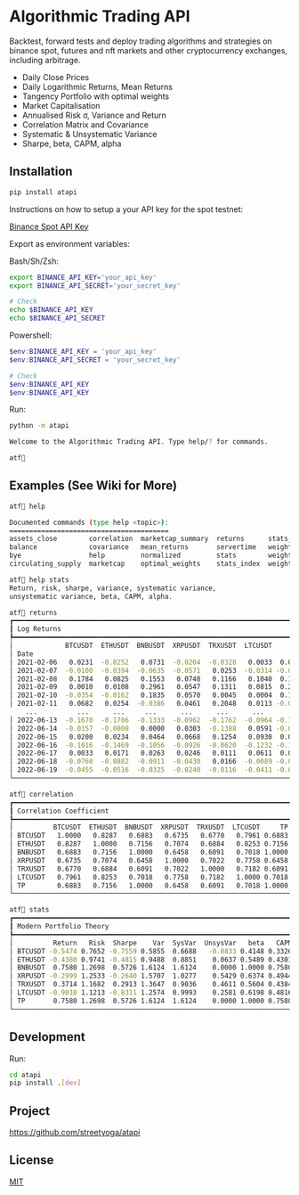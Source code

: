 # Algorithmic Trading API

Backtest, forward tests and deploy trading algorithms and strategies on binance spot, futures and nft markets and other cryptocurrency exchanges, including arbitrage.

- Daily Close Prices
- Daily Logarithmic Returns, Mean Returns
- Tangency Portfolio with optimal weights
- Market Capitalisation
- Annualised Risk σ, Variance and Return
- Correlation Matrix and Covariance
- Systematic & Unsystematic Variance
- Sharpe, beta, CAPM, alpha

## Installation 
```sh
pip install atapi 
```
Instructions on how to setup a your API key for the spot testnet:

[Binance Spot API Key](https://dev.binance.vision/t/9)

Export as environment variables:

Bash/Sh/Zsh:    
```sh                           
export BINANCE_API_KEY='your_api_key'           
export BINANCE_API_SECRET='your_secret_key'      

# Check
echo $BINANCE_API_KEY
echo $BINANCE_API_SECRET
```
Powershell:   
```powershell                                 
$env:BINANCE_API_KEY = 'your_api_key'          
$env:BINANCE_API_SECRET = 'your_secret_key'    

# Check
$env:BINANCE_API_KEY
$env:BINANCE_API_KEY
```
Run:
```sh
python -m atapi
```
```sh
Welcome to the Algorithmic Trading API. Type help/? for commands.

atf🖖
```

## Examples (See Wiki for More)
```sh
atf🖖 help

Documented commands (type help <topic>):
========================================
assets_close        correlation  marketcap_summary  returns      stats_mcap
balance             covariance   mean_returns       servertime   weights_cwi
bye                 help         normalized         stats        weights_ewi
circulating_supply  marketcap    optimal_weights    stats_index  weights_pwi
```
```sh
atf🖖 help stats
Return, risk, sharpe, variance, systematic variance,
unsystematic variance, beta, CAPM, alpha.
```
```sh
atf🖖 returns
┏━━━━━━━━━━━━━━━━━━━━━━━━━━━━━━━━━━━━━━━━━━━━━━━━━━━━━━━━━━━━━━━━━━━━━━━━━━┓
┃ Log Returns                                                              ┃
┡━━━━━━━━━━━━━━━━━━━━━━━━━━━━━━━━━━━━━━━━━━━━━━━━━━━━━━━━━━━━━━━━━━━━━━━━━━┩
│             BTCUSDT  ETHUSDT  BNBUSDT  XRPUSDT  TRXUSDT  LTCUSDT      TP │
│ Date                                                                     │
│ 2021-02-06   0.0231  -0.0252   0.0731  -0.0204  -0.0328   0.0033  0.0731 │
│ 2021-02-07  -0.0100  -0.0394  -0.0635  -0.0571   0.0253  -0.0314 -0.0635 │
│ 2021-02-08   0.1784   0.0825   0.1553   0.0748   0.1166   0.1040  0.1553 │
│ 2021-02-09   0.0010   0.0108   0.2961   0.0547   0.1311   0.0815  0.2961 │
│ 2021-02-10  -0.0354  -0.0162   0.1835   0.0570   0.0045   0.0004  0.1835 │
│ 2021-02-11   0.0682   0.0254  -0.0386   0.0461   0.2048   0.0113 -0.0386 │
    ...          ...      ...     ...      ...      ...      ...      ...
│ 2022-06-13  -0.1670  -0.1706  -0.1333  -0.0962  -0.1762  -0.0964 -0.1333 │
│ 2022-06-14  -0.0157  -0.0008   0.0000   0.0303  -0.1388   0.0591 -0.0000 │
│ 2022-06-15   0.0200   0.0234   0.0464   0.0668   0.1254   0.0930  0.0464 │
│ 2022-06-16  -0.1016  -0.1469  -0.1056  -0.0926  -0.0620  -0.1232 -0.1056 │
│ 2022-06-17   0.0033   0.0171   0.0263   0.0246   0.0111   0.0611  0.0263 │
│ 2022-06-18  -0.0760  -0.0882  -0.0911  -0.0430   0.0166  -0.0089 -0.0911 │
│ 2022-06-19  -0.0455  -0.0516  -0.0325  -0.0240  -0.0116  -0.0411 -0.0325 │
└──────────────────────────────────────────────────────────────────────────┘
```
```sh
atf🖖 correlation
┏━━━━━━━━━━━━━━━━━━━━━━━━━━━━━━━━━━━━━━━━━━━━━━━━━━━━━━━━━━━━━━━━━━━━━━┓
┃ Correlation Coefficient                                              ┃
┡━━━━━━━━━━━━━━━━━━━━━━━━━━━━━━━━━━━━━━━━━━━━━━━━━━━━━━━━━━━━━━━━━━━━━━┩
│          BTCUSDT  ETHUSDT  BNBUSDT  XRPUSDT  TRXUSDT  LTCUSDT     TP │
│ BTCUSDT   1.0000   0.8287   0.6883   0.6735   0.6770   0.7961 0.6883 │
│ ETHUSDT   0.8287   1.0000   0.7156   0.7074   0.6884   0.8253 0.7156 │
│ BNBUSDT   0.6883   0.7156   1.0000   0.6458   0.6091   0.7018 1.0000 │
│ XRPUSDT   0.6735   0.7074   0.6458   1.0000   0.7022   0.7758 0.6458 │
│ TRXUSDT   0.6770   0.6884   0.6091   0.7022   1.0000   0.7182 0.6091 │
│ LTCUSDT   0.7961   0.8253   0.7018   0.7758   0.7182   1.0000 0.7018 │
│ TP        0.6883   0.7156   1.0000   0.6458   0.6091   0.7018 1.0000 │
└──────────────────────────────────────────────────────────────────────┘
```
```sh
atf🖖 stats
┏━━━━━━━━━━━━━━━━━━━━━━━━━━━━━━━━━━━━━━━━━━━━━━━━━━━━━━━━━━━━━━━━━━━━━━━━━━━━━━━┓
┃ Modern Portfolio Theory                                                       ┃
┡━━━━━━━━━━━━━━━━━━━━━━━━━━━━━━━━━━━━━━━━━━━━━━━━━━━━━━━━━━━━━━━━━━━━━━━━━━━━━━━┩
│          Return   Risk  Sharpe    Var  SysVar  UnsysVar   beta   CAPM   alpha │
│ BTCUSDT -0.5474 0.7652 -0.7559 0.5855  0.6688   -0.0833 0.4148 0.3326 -0.8799 │
│ ETHUSDT -0.4380 0.9741 -0.4815 0.9488  0.8851    0.0637 0.5489 0.4301 -0.8680 │
│ BNBUSDT  0.7580 1.2698  0.5726 1.6124  1.6124    0.0000 1.0000 0.7580  0.0000 │
│ XRPUSDT -0.2999 1.2533 -0.2640 1.5707  1.0277    0.5429 0.6374 0.4944 -0.7943 │
│ TRXUSDT  0.3714 1.1682  0.2913 1.3647  0.9036    0.4611 0.5604 0.4384 -0.0671 │
│ LTCUSDT -0.9010 1.1213 -0.8311 1.2574  0.9993    0.2581 0.6198 0.4816 -1.3826 │
│ TP       0.7580 1.2698  0.5726 1.6124  1.6124    0.0000 1.0000 0.7580  0.0000 │
└───────────────────────────────────────────────────────────────────────────────┘
```
## Development

Run:
```sh
cd atapi
pip install .[dev]
```

## Project 

https://github.com/streetyoga/atapi

## License

[MIT](LICENSE.txt)
